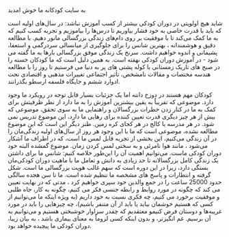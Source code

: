به سایت کودکانه ما خوش امدید

شاید هیچ اولویتی در دوران کودکی بیشتر از کسب آموزش نباشد: در سال‌های اولیه است که باید با قدرت خاصی به خود فشار بیاوریم تا درس‌ها را بیاموزیم و تجربه کسب کنیم که به ما کمک می‌کند تا با موفقیت بر روی دام‌های زندگی بزرگسالی مانور دهیم. با مطالعه دقیق و هوشمندانه ، بهترین شانس را برای جلوگیری از میانسالی سردرگمی و استعفا، پشیمانی و اندوه خواهیم داشت.  سرنخ یک زندگی موفق بزرگسالی بارها به ما گفته می شود - در آموزش دوران کودکی نهفته است. به همین دلیل است که ما کودکان خسته را در صبح های تاریک زمستانی با کوله پشتی های پر به دنیا می فرستیم تا روز را با مطالعه هندسه مختصات و مقالات نامشخص، تأثیر اجتماعی تغییرات مذهبی و اقتصادی تحت ادوارد ششم و جایگاه فلسفه ارسطو بگذرانند.  

کودکان مهم هستند
در دوزخ دانته اما یک جزئیات بسیار قابل توجه در رویکرد ما وجود دارد.  موضوعی که تقریباً به یقین بیشترین آموزش را به ما دارد از نظر ظرفیتش برای کمک به ما در کنار زدن خطرات بزرگسالان و راهنمایی ما به سوی تحقق، موضوعی که بیش از هر چیز دیگری قدرت تعیین کننده برای رهایی ما دارد، این موضوع تدریس نمی شود. در هر مدرسه یا کالج در هر کجای کره زمین. طنز دیگر این است که این موضوع مطالعه نشده، موضوعی است که ما با این وجود هر روز از سال‌های اولیه زندگی‌مان را در آن زندگی می‌کنیم، این بخشی از تجربه قابل لمس ما است، که در اطراف ما آشکار می‌شود ، مانند هوا نامرئی و به سختی لمس کردن زمان.  موضوع گمشده البته خود دوران کودکی ماست. می‌توانیم اهمیت آن را این‌طور خلاصه کنیم: شانس ما برای داشتن یک زندگی کامل بزرگسالانه تا حد زیادی به دانش و تعامل ما با ماهیت دوران کودکی‌مان بستگی دارد، زیرا در این دوره است که سهم غالب هویت بزرگسالی ما است. شکل گرفته و انتظارات و پاسخ های مشخصه ما تنظیم شده است.  ما تا سن هجده سالگی حدود 25000 ساعت را در جمع والدین خود سپری خواهیم کرد ، مدتی که در نهایت تعیین می کند که چگونه در مورد روابط و رابطه جنسی فکر می کنیم، چگونه به کار، جاه طلبی و موفقیت برخورد می کنیم، چه فکری نسبت به خود داریم (به ویژه اینکه ما می‌توانیم از کسی که هستیم خوشمان بیاید یا باید از آن متنفر باشیم)، چه چیزهایی را باید در مورد غریبه‌ها و دوستان فرض کنیمو معتقدیم که چقدر سزاوار خوشبختی هستیم و می‌توانیم به آن برسیم. غم انگیزتر، و بدون اینکه کسی لزوماً به معنای بیماری باشد ، به بیان زیبا، دوران کودکی ما پیچیده خواهد بود. 

